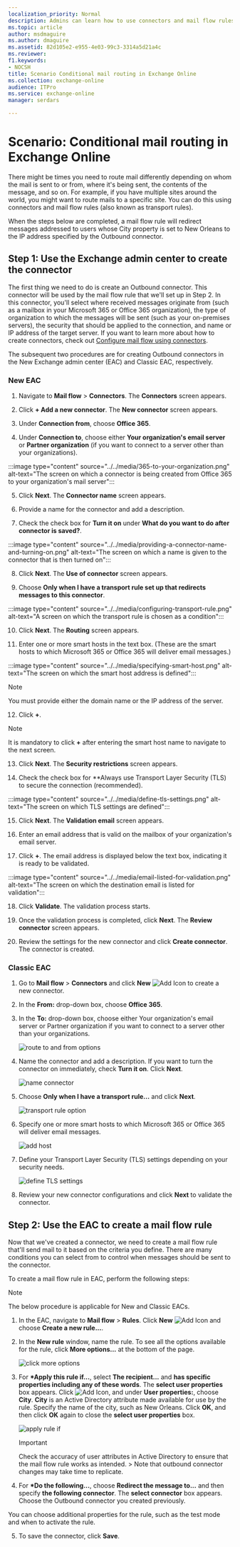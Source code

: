 ```yaml
---
localization_priority: Normal
description: Admins can learn how to use connectors and mail flow rules to route mail in Exchange Online
ms.topic: article
author: msdmaguire
ms.author: dmaguire
ms.assetid: 82d105e2-e955-4e03-99c3-3314a5d21a4c
ms.reviewer: 
f1.keywords:
- NOCSH
title: Scenario Conditional mail routing in Exchange Online
ms.collection: exchange-online
audience: ITPro
ms.service: exchange-online
manager: serdars

---
```


# Scenario: Conditional mail routing in Exchange Online

There might be times you need to route mail differently depending on whom the mail is sent to or from, where it's being sent, the contents of the message, and so on. For example, if you have multiple sites around the world, you might want to route mails to a specific site. You can do this using connectors and mail flow rules (also known as transport rules).

When the steps below are completed, a mail flow rule will redirect messages addressed to users whose City property is set to New Orleans to the IP address specified by the Outbound connector.

## Step 1: Use the Exchange admin center to create the connector

The first thing we need to do is create an Outbound connector. This connector will be used by the mail flow rule that we'll set up in Step 2. In this connector, you'll select where received messages originate from (such as a mailbox in your Microsoft 365 or Office 365 organization), the type of organization to which the messages will be sent (such as your on-premises servers), the security that should be applied to the connection, and name or IP address of the target server. If you want to learn more about how to create connectors, check out [Configure mail flow using connectors](use-connectors-to-configure-mail-flow.md).

The subsequent two procedures are for creating Outbound connectors in the New Exchange admin center (EAC) and Classic EAC, respectively.

### New EAC

1. Navigate to **Mail flow** \> **Connectors**. The **Connectors** screen appears.

2. Click **+ Add a new connector**. The **New connector** screen appears.

3. Under **Connection from**, choose **Office 365**.
    
4. Under **Connection to**, choose either **Your organization's email server** or **Partner organization** (if you want to connect to a server other than your organizations).

:::image type="content" source="../../media/365-to-your-organization.png" alt-text="The screen on which a connector is being created from Office 365 to your organization's mail server":::

5. Click **Next**. The **Connector name** screen appears.

6. Provide a name for the connector and add a description.

7. Check the check box for **Turn it on** under **What do you want to do after connector is saved?**.

:::image type="content" source="../../media/providing-a-connector-name-and-turning-on.png" alt-text="The screen on which a name is given to the connector that is then turned on":::

8. Click **Next**. The **Use of connector** screen appears.

9. Choose **Only when I have a transport rule set up that redirects messages to this connector**.

:::image type="content" source="../../media/configuring-transport-rule.png" alt-text="A screen on which the transport rule is chosen as a condition":::

10. Click **Next**. The **Routing** screen appears.

11. Enter one or more smart hosts in the text box. (These are the smart hosts to which Microsoft 365 or Office 365 will deliver email messages.)

:::image type="content" source="../../media/specifying-smart-host.png" alt-text="The screen on which the smart host address is defined":::

> [!NOTE]
> You must provide either the domain name or the IP address of the server.

12. Click **+**.

> [!NOTE]
> It is mandatory to click **+** after entering the smart host name to navigate to the next screen.

13. Click **Next**. The **Security restrictions** screen appears.

14. Check the check box for **Always use Transport Layer Security (TLS) to secure the connection (recommended).

:::image type="content" source="../../media/define-tls-settings.png" alt-text="The screen on which TLS settings are defined":::

15. Click **Next**. The **Validation email** screen appears.

16. Enter an email address that is valid on the mailbox of your organization's email server.

17. Click **+**. The email address is displayed below the text box, indicating it is ready to be validated.

:::image type="content" source="../../media/email-listed-for-validation.png" alt-text="The screen on which the destination email is listed for validation":::

18. Click **Validate**. The validation process starts.

19. Once the validation process is completed, click **Next**. The **Review connector** screen appears.

20. Review the settings for the new connector and click **Create connector**. The connector is created.

### Classic EAC

1. Go to **Mail flow** \> **Connectors** and click **New** ![Add Icon](../../media/ITPro_EAC_AddIcon.gif) to create a new connector.

2. In the **From:** drop-down box, choose **Office 365**.

3. In the **To:** drop-down box, choose either Your organization's email server or Partner organization if you want to connect to a server other than your organizations.

   ![route to and from options](../../media/eaa1aabd-31fa-4598-921b-7803182f7b5f.png)

4. Name the connector and add a description. If you want to turn the connector on immediately, check **Turn it on**. Click **Next**.

   ![name connector](../../media/f4b47d74-3251-4d04-83aa-7978ba5cd0e4.png)

5. Choose **Only when I have a transport rule...** and click **Next**.

   ![transport rule option](../../media/5aab8ee0-7244-41ea-b504-71ff3e5d1f18.png)

6. Specify one or more smart hosts to which Microsoft 365 or Office 365 will deliver email messages.

   ![add host](../../media/d41ef961-224c-4c7e-8ac8-756b785a73fc.png)

7. Define your Transport Layer Security (TLS) settings depending on your security needs.

   ![define TLS settings](../../media/728b161e-7780-4686-a169-df37a7f96531.png)

8. Review your new connector configurations and click **Next** to validate the connector.

## Step 2: Use the EAC to create a mail flow rule

Now that we've created a connector, we need to create a mail flow rule that'll send mail to it based on the criteria you define. There are many conditions you can select from to control when messages should be sent to the connector.

To create a mail flow rule in EAC, perform the following steps:

> [!NOTE]
> The below procedure is applicable for New and Classic EACs.

1. In the EAC, navigate to **Mail flow** \> **Rules**. Click **New** ![Add Icon](../../media/ITPro_EAC_AddIcon.gif) and choose **Create a new rule...**.

2. In the **New rule** window, name the rule. To see all the options available for the rule, click **More options...** at the bottom of the page.

   ![click more options](../../media/96c2ca71-32b2-423c-99f6-1ee35c63af5c.png)

3. For **\*Apply this rule if...**, select **The recipient...** and **has specific properties including any of these words**. The **select user properties** box appears. Click ![Add Icon](../../media/ITPro_EAC_AddIcon.gif), and under **User properties:**, choose **City**. **City** is an Active Directory attribute made available for use by the rule. Specify the name of the city, such as New Orleans. Click **OK**, and then click **OK** again to close the **select user properties** box.

   ![apply rule if](../../media/98b9ea9b-ca67-44bd-99ff-a8e3ca0493bc.png)

   > [!IMPORTANT]
   > Check the accuracy of user attributes in Active Directory to ensure that the mail flow rule works as intended. > Note that outbound connector changes may take time to replicate.

4. For **\*Do the following...**, choose **Redirect the message to...** and then specify **the following connector**. The **select connector** box appears. Choose the Outbound connector you created previously.

You can choose additional properties for the rule, such as the test mode and when to activate the rule.

5. To save the connector, click **Save**.

